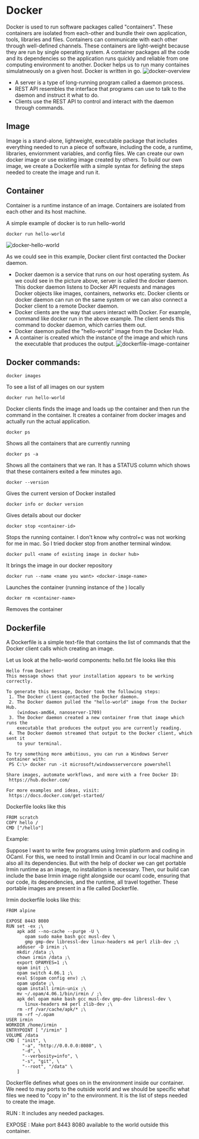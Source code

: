 # Docker
Docker is used to run software packages called "containers". These containers are isolated from each-other and bundle their own application, tools, libraries and files. Containers can communicate with each other through well-defined channels. These containers are light-weight because they are run by single operating system. A container packages all the code and its dependencies so the application runs quickly and reliable from one computing environment to another. Docker helps us to run many containes simulatneously on a given host. Docker is written in go.
![docker-overview](https://github.com/priyas13/Docker/blob/master/docker-overview.png)
* A server is a type of long-running program called a daemon process.
* REST API resembles the interface that programs can use to talk to the daemon and instruct it what to do.
* Clients use the REST API to control and interact with the daemon through commands.


## Image
Image is a stand-alone, lightweight, executable package that includes everything needed to run a piece of software, including the code, a runtime, libraries, enviornment variables, and config files. We can create our own docker image or use existing image created by others. To build our own image, we create a Dockerfile with a simple syntax for defining the steps needed to create the image and run it.

## Container
Container is a runtime instance of an image. Containers are isolated from each other and its host machine. 

A simple example of docker is to run hello-world
```
docker run hello-world
```
![docker-hello-world](https://github.com/priyas13/Docker/blob/master/docker-hello-world.png)

As we could see in this example, Docker client first contacted the Docker daemon.
* Docker daemon is a service that runs on our host operating system. As we could see in the picture above, server is called the docker daemon. This docker daemon listens to Docker API requests and manages Docker objects like images, containers, networks etc. Docker clients or docker daemon can run on the same system or we can also connect a Docker client to a remote Docker daemon.
* Docker clients are the way that users interact with Docker. For example, command like docker run in the above example. The client sends this command to docker daemon, which carries them out. 
* Docker daemon pulled the "hello-world" image from the Docker Hub.
* A container is created which the instance of the image and which runs the executable that produces the output.
![dockerfile-image-container](https://github.com/priyas13/Docker/blob/master/docker-image-container.png)
## Docker commands:
```
docker images
```
To see a list of all images on our system
```
docker run hello-world
```
Docker clients finds the image and loads up the container and then run the command in the container. It creates a container from docker images and actually run the actual application.
```
docker ps
```
Shows all the containers that are currently running
``` 
docker ps -a 
```
Shows all the containers that we ran. It has a STATUS column which shows that these containers exited a few minutes ago.
```
docker --version 
```
Gives the current version of Docker installed
```
docker info or docker version 
```
Gives details about our docker
```
docker stop <container-id>
```
Stops the running container. I don't know why control+c was not working for me in mac. So I tried docker stop from another terminal window.
```
docker pull <name of existing image in docker hub>
```
It brings the image in our docker repository
```
docker run --name <name you want> <docker-image-name>
```
Launches the container (running instance of the <docker-image-name>) locally
```
docker rm <container-name>
```
Removes the container 
 


## Dockerfile
A Dockerfile is a simple text-file that contains the list of commands that the Docker client calls which creating an image.

Let us look at the hello-world components:
hello.txt file looks like this
```
Hello from Docker!
This message shows that your installation appears to be working correctly.

To generate this message, Docker took the following steps:
 1. The Docker client contacted the Docker daemon.
 2. The Docker daemon pulled the "hello-world" image from the Docker Hub.
    (windows-amd64, nanoserver-1709)
 3. The Docker daemon created a new container from that image which runs the
    executable that produces the output you are currently reading.
 4. The Docker daemon streamed that output to the Docker client, which sent it
    to your terminal.

To try something more ambitious, you can run a Windows Server container with:
 PS C:\> docker run -it microsoft/windowsservercore powershell

Share images, automate workflows, and more with a free Docker ID:
 https://hub.docker.com/

For more examples and ideas, visit:
 https://docs.docker.com/get-started/
 ```
 Dockerfile looks like this
 ```
 FROM scratch
 COPY hello /
 CMD ["/hello"]
 ```
Example:

Suppose I want to write few programs using Irmin platform and coding in OCaml. For this, we need to install Irmin and Ocaml in our local machine and also all its dependencies. But with the help of docker we can get portable Irmin runtime as an image, no installation is necessary. Then, our build can include the base Irmin image right alongside our ocaml code, ensuring that our code, its dependencies, and the runtime, all travel together. These portable images are present in a file called Dockerfile. 

Irmin dockerfile looks like this:

```
FROM alpine

EXPOSE 8443 8080
RUN set -ex ;\
    apk add --no-cache --purge -U \
       opam sudo make bash gcc musl-dev \
       gmp gmp-dev libressl-dev linux-headers m4 perl zlib-dev ;\
    adduser -D irmin ;\
    mkdir /data ;\
    chown irmin /data ;\
    export OPAMYES=1 ;\
    opam init ;\
    opam switch 4.06.1 ;\
    eval $(opam config env) ;\
    opam update ;\
    opam install irmin-unix ;\
    mv ~/.opam/4.06.1/bin/irmin / ;\
    apk del opam make bash gcc musl-dev gmp-dev libressl-dev \
       linux-headers m4 perl zlib-dev ;\
    rm -rf /var/cache/apk/* ;\
    rm -rf ~/.opam
USER irmin
WORKDIR /home/irmin
ENTRYPOINT [ "/irmin" ]
VOLUME /data
CMD [ "init", \
      "-a", "http://0.0.0.0:8080", \
      "-d", \
      "--verbosity=info", \
      "-s", "git", \
      "--root", "/data" \
    ]
```

Dockerfile defines what goes on in the environment inside our container. We need to may ports to the outside world and we should be specific what files we need to "copy in" to the environment. It is the list of steps needed to create the image. 

RUN : It includes any needed packages.

EXPOSE : Make port 8443 8080 available to the world outside this container.
